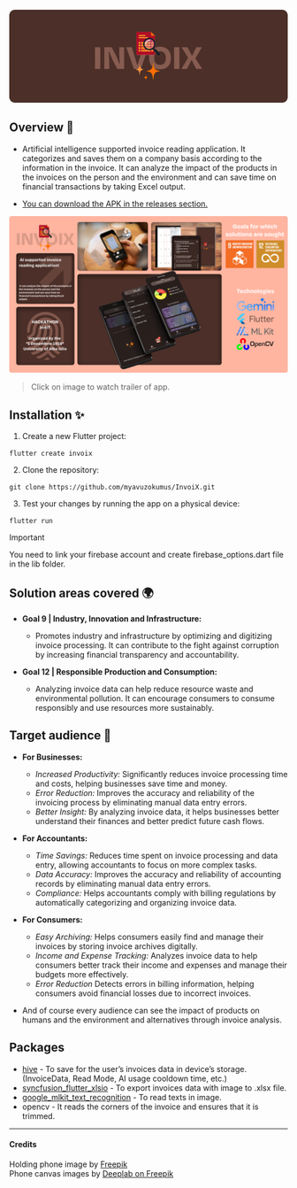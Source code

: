 ![logo_banner.png](design%2Flogo_banner.png)

## Overview 🧾
- Artificial intelligence supported invoice reading application. It categorizes and saves them on a company basis according to the information in the invoice. It can analyze the impact of the products in the invoices on the person and the environment and can save time on financial transactions by taking Excel output.


- [You can download the APK in the releases section.](https://github.com/myavuzokumus/InvoiX/releases)

[![invoix_main_design.png](design%2Finvoix_main_design.png)](https://www.youtube.com/watch?v=AqoNQcQMUhA)
> Click on image to watch trailer of app.


## Installation ✨

1. Create a new Flutter project:
```
flutter create invoix
```

2. Clone the repository:
```
git clone https://github.com/myavuzokumus/InvoiX.git
```

3. Test your changes by running the app on a physical device:
```
flutter run
```

> [!IMPORTANT]
> You need to link your firebase account and create firebase_options.dart file in the lib folder.

## Solution areas covered 🌍
- **Goal 9 | Industry, Innovation and Infrastructure:**
  - Promotes industry and infrastructure by optimizing and digitizing invoice processing.
It can contribute to the fight against corruption by increasing financial transparency and accountability.


- **Goal 12 | Responsible Production and Consumption:**
  - Analyzing invoice data can help reduce resource waste and environmental pollution.
  It can encourage consumers to consume responsibly and use resources more sustainably.

## Target audience 👥
- **For Businesses:**
  - _Increased Productivity:_ Significantly reduces invoice processing time and costs, helping businesses save time and money.
  - _Error Reduction:_ Improves the accuracy and reliability of the invoicing process by eliminating manual data entry errors.
  - _Better Insight:_ By analyzing invoice data, it helps businesses better understand their finances and better predict future cash flows.


- **For Accountants:**
  - _Time Savings:_ Reduces time spent on invoice processing and data entry, allowing accountants to focus on more complex tasks.
  - _Data Accuracy:_ Improves the accuracy and reliability of accounting records by eliminating manual data entry errors.
  - _Compliance:_ Helps accountants comply with billing regulations by automatically categorizing and organizing invoice data.


- **For Consumers:**
  - _Easy Archiving:_ Helps consumers easily find and manage their invoices by storing invoice archives digitally.
  - _Income and Expense Tracking:_ Analyzes invoice data to help consumers better track their income and expenses and manage their budgets more effectively.
  - _Error Reduction_ Detects errors in billing information, helping consumers avoid financial losses due to incorrect invoices.


- And of course every audience can see the impact of products on humans and the environment and alternatives through invoice analysis.


## Packages

- [hive](https://pub.dev/packages/hive) - To save for the user’s invoices data in device’s storage. (InvoiceData, Read Mode, AI usage cooldown time, etc.)
- [syncfusion_flutter_xlsio](https://pub.dev/packages/syncfusion_flutter_xlsio) - To export invoices data with image to .xlsx file.
- [google_mlkit_text_recognition](https://pub.dev/packages/google_mlkit_text_recognition) - To read texts in image.
- opencv - It reads the corners of the invoice and ensures that it is trimmed.

---


#### Credits
Holding phone image by <a href="https://www.freepik.com/free-photo/digital-nomad-working-remotly-their-project_21795565.htm#from_view=detail_alsolike">Freepik</a>\
Phone canvas images by <a href="https://www.freepik.com/free-psd/dark-smartphone-mockup_9549207.htm#query=app%20mockup&position=6&from_view=keyword&track=ais&uuid=3a9c6107-c190-4c92-bbb3-7c4a6407e700">Deeplab on Freepik</a> 

